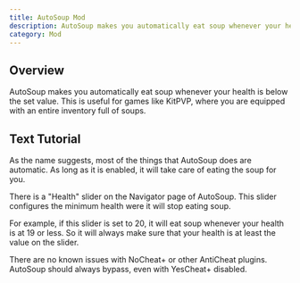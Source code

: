 ```yaml
---
title: AutoSoup Mod
description: AutoSoup makes you automatically eat soup whenever your health is below the set value. This is useful for games like KitPVP.
category: Mod
---
```

## Overview
AutoSoup makes you automatically eat soup whenever your health is below the set value. This is useful for games like KitPVP, where you are equipped with an entire inventory full of soups.

<!--
## Video Tutorial
{% include video.html id = "" %}
-->

## Text Tutorial
As the name suggests, most of the things that AutoSoup does are automatic. As long as it is enabled, it will take care of eating the soup for you.

There is a "Health" slider on the Navigator page of AutoSoup. This slider configures the minimum health were it will stop eating soup.

For example, if this slider is set to 20, it will eat soup whenever your health is at 19 or less. So it will always make sure that your health is at least the value on the slider.

There are no known issues with NoCheat+ or other AntiCheat plugins. AutoSoup should always bypass, even with YesCheat+ disabled.
